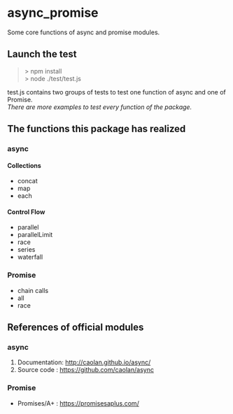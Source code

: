 async_promise
=======
Some core functions of async and promise modules.

## Launch the test
> \> npm install    
> \> node ./test/test.js

test.js contains two groups of tests to test one function of async and one of Promise.    
*There are more examples to test every function of the package.*

## The functions this package has realized
### async
#### Collections
- concat
- map
- each    
#### Control Flow
- parallel
- parallelLimit
- race
- series
- waterfall

### Promise
- chain calls
- all
- race

## References of official modules
### async
1. Documentation: http://caolan.github.io/async/
2. Source code  : https://github.com/caolan/async   

### Promise
- Promises/A+   : https://promisesaplus.com/